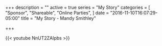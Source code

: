 +++
description = ""
active = true
series = "My Story"
categories = [
  "Sponsor",
  "Shareable", 
  "Online Parties",
]
date = "2016-11-10T16:07:29-05:00"
title = "My Story - Mandy Smithley"

+++

{{< youtube NnUT2ZAIpbs >}}
